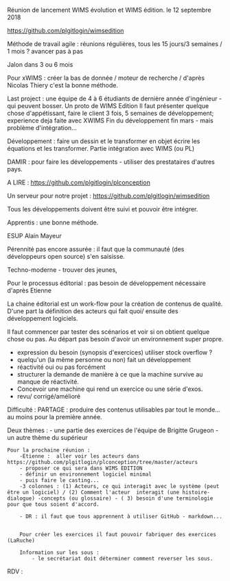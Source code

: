 Réunion de lancement WIMS évolution et WIMS édition. le 12 septembre 2018

https://github.com/plgitlogin/wimsedition

Méthode de travail agile : 
réunions régulières, tous les 15 jours/3 semaines / 1 mois ?
avancer pas à pas

Jalon dans 3 ou 6 mois 

Pour xWIMS : créer la bas de donnée / moteur de recherche / d'après Nicolas Thiery c'est la bonne méthode. 

Last project : une équipe de 4 à 6 étudiants de dernière année d'ingénieur - qui peuvent bosser.  Un proto de WIMS Edition 
Il faut présenter quelque chose d'appétissant, faire le client 3 fois, 5 semaines de développement; experience deja faite avec XWIMS
Fin du développement fin mars - mais problème d'intégration...

Développement : faire un dessin et le transformer en objet
écrire les équations et les transformer. 
Partie intégration avec WIMS (ou PL)

DAMIR : pour faire les développements - utiliser des prestataires d'autres pays. 

A LIRE :
https://github.com/plgitlogin/plconception

Un serveur pour notre projet  :
https://github.com/plgitlogin/wimsedition


Tous les développements doivent être suivi et pouvoir être intégrer. 

Apprentis : une bonne méthode. 

ESUP Alain Mayeur 

Pérennité pas encore assurée : il faut que la communauté (des développeurs open source) s'en saisisse.

Techno-moderne - trouver des jeunes, 

Pour le processus éditorial : pas besoin de développement nécessaire d'après Etienne

La chaine éditorial est un work-flow pour la création de contenus de qualité. D'une part la définition des acteurs qui fait quoi/ ensuite des développement logiciels. 

Il faut commencer par tester des scénarios et voir si on obtient quelque chose ou pas. Au départ pas besoin d'avoir un environnement super propre. 

- expression du besoin (synopsis d'exercices) utiliser stock overflow ? 
- quelqu'un (la même personne ou non) fait un développement
- réactivité oui ou pas forcément
- structurer la demande de manière à ce que la machine survive au manque de réactivité. 
- Concevoir une machine qui rend un exercice ou une série d'exos.  
- revu/ corrigé/amélioré 

Difficulté : PARTAGE : produire des contenus utilisables par tout le monde... au moins pour la première année. 

Deux thèmes : 
    - une partie des exercices de l'équipe de Brigitte Grugeon
    - un autre thème du supérieur 
    
    
    Pour la prochaine réunion : 
        -Etienne :  aller voir les acteurs dans https://github.com/plgitlogin/plconception/tree/master/acteurs
        - proposer ce qui sera dans WIMS EDITION
        - définir un environnement logiciel minimal
        - puis faire le casting...
        -3 colonnes : (1) Acteurs, ce qui interagit avec le système (peut être un logiciel) / (2) Comment l'acteur  interagit (une histoire- dialogue) -concepts (ou glossaire) - ( 3) besoin d'une terminologie pour que tous soient d'accord. 
        
        - DR : il faut que tous apprennent à utiliser GitHub - markdown...
        
        
        Pour créer les exercices il faut pouvoir fabriquer des exercices (LaRuche)
        
        Information sur les sous : 
            - le secrétariat doit déterminer comment reverser les sous. 
            
            
 RDV  :
        
